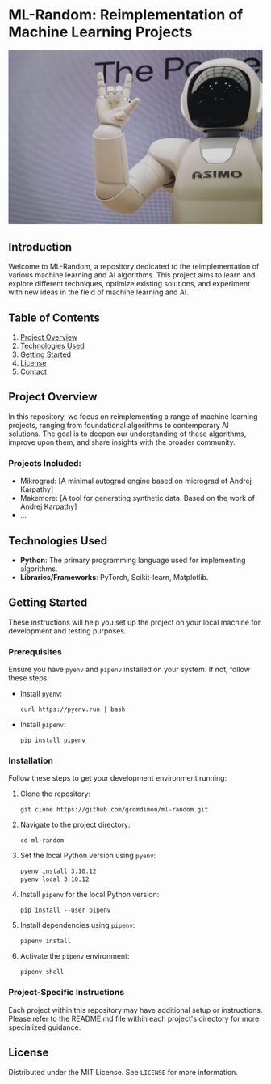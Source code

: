 # ML-Random: Reimplementation of Machine Learning Projects

![Photo by <a href="https://unsplash.com/@possessedphotography?utm_content=creditCopyText&utm_medium=referral&utm_source=unsplash">Possessed Photography</a> on <a href="https://unsplash.com/photos/asimo-robot-doing-handsign-g29arbbvPjo?utm_content=creditCopyText&utm_medium=referral&utm_source=unsplash">Unsplash</a>](assets/header.jpg)


## Introduction

Welcome to ML-Random, a repository dedicated to the reimplementation of various machine learning and AI algorithms. This project aims to learn and explore different techniques, optimize existing solutions, and experiment with new ideas in the field of machine learning and AI.


## Table of Contents
1. [Project Overview](#project-overview)
2. [Technologies Used](#technologies-used)
3. [Getting Started](#getting-started)
4. [License](#license)
5. [Contact](#contact)


## Project Overview

In this repository, we focus on reimplementing a range of machine learning projects, ranging from foundational algorithms to contemporary AI solutions. The goal is to deepen our understanding of these algorithms, improve upon them, and share insights with the broader community.

### Projects Included:
- Mikrograd: [A minimal autograd engine based on micrograd of Andrej Karpathy]
- Makemore: [A tool for generating synthetic data. Based on the work of Andrej Karpathy]
- ...


## Technologies Used

- **Python**: The primary programming language used for implementing algorithms.
- **Libraries/Frameworks**: PyTorch, Scikit-learn, Matplotlib.


## Getting Started

These instructions will help you set up the project on your local machine for development and testing purposes.

### Prerequisites

Ensure you have `pyenv` and `pipenv` installed on your system. If not, follow these steps:

- Install `pyenv`:
  ```
  curl https://pyenv.run | bash
  ```

- Install `pipenv`:
  ```
  pip install pipenv
  ```

### Installation

Follow these steps to get your development environment running:

1. Clone the repository:
   ```
   git clone https://github.com/gromdimon/ml-random.git
   ```

2. Navigate to the project directory:
   ```
   cd ml-random
   ```

3. Set the local Python version using `pyenv`:
   ```
   pyenv install 3.10.12
   pyenv local 3.10.12
   ```

4. Install `pipenv` for the local Python version:
   ```
   pip install --user pipenv
   ```

5. Install dependencies using `pipenv`:
   ```
   pipenv install
   ```

6. Activate the `pipenv` environment:
   ```
   pipenv shell
   ```

### Project-Specific Instructions

Each project within this repository may have additional setup or instructions. Please refer to the README.md file within each project's directory for more specialized guidance.


## License

Distributed under the MIT License. See `LICENSE` for more information.
